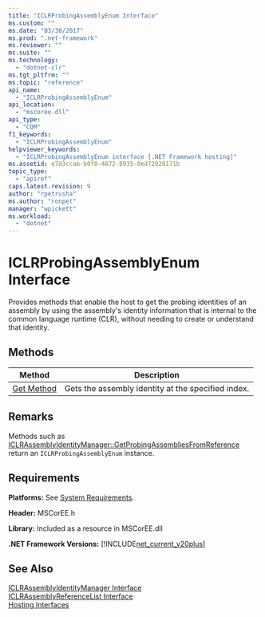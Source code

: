 ```yaml
---
title: "ICLRProbingAssemblyEnum Interface"
ms.custom: ""
ms.date: "03/30/2017"
ms.prod: ".net-framework"
ms.reviewer: ""
ms.suite: ""
ms.technology: 
  - "dotnet-clr"
ms.tgt_pltfrm: ""
ms.topic: "reference"
api_name: 
  - "ICLRProbingAssemblyEnum"
api_location: 
  - "mscoree.dll"
api_type: 
  - "COM"
f1_keywords: 
  - "ICLRProbingAssemblyEnum"
helpviewer_keywords: 
  - "ICLRProbingAssemblyEnum interface [.NET Framework hosting]"
ms.assetid: e7d3ccab-b0f0-4872-8935-0ed72920171b
topic_type: 
  - "apiref"
caps.latest.revision: 9
author: "rpetrusha"
ms.author: "ronpet"
manager: "wpickett"
ms.workload: 
  - "dotnet"
---
```

# ICLRProbingAssemblyEnum Interface
Provides methods that enable the host to get the probing identities of an assembly by using the assembly's identity information that is internal to the common language runtime (CLR), without needing to create or understand that identity.  
  
## Methods  
  
|Method|Description|  
|------------|-----------------|  
|[Get Method](../../../../docs/framework/unmanaged-api/hosting/iclrprobingassemblyenum-get-method.md)|Gets the assembly identity at the specified index.|  
  
## Remarks  
 Methods such as [ICLRAssemblyIdentityManager::GetProbingAssembliesFromReference](../../../../docs/framework/unmanaged-api/hosting/iclrassemblyidentitymanager-getprobingassembliesfromreference-method.md) return an `ICLRProbingAssemblyEnum` instance.  
  
## Requirements  
 **Platforms:** See [System Requirements](../../../../docs/framework/get-started/system-requirements.md).  
  
 **Header:** MSCorEE.h  
  
 **Library:** Included as a resource in MSCorEE.dll  
  
 **.NET Framework Versions:** [!INCLUDE[net_current_v20plus](../../../../includes/net-current-v20plus-md.md)]  
  
## See Also  
 [ICLRAssemblyIdentityManager Interface](../../../../docs/framework/unmanaged-api/hosting/iclrassemblyidentitymanager-interface.md)  
 [ICLRAssemblyReferenceList Interface](../../../../docs/framework/unmanaged-api/hosting/iclrassemblyreferencelist-interface.md)  
 [Hosting Interfaces](../../../../docs/framework/unmanaged-api/hosting/hosting-interfaces.md)
